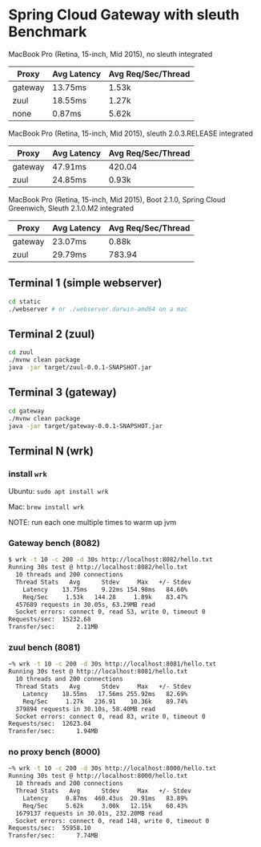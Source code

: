 Spring Cloud Gateway with sleuth Benchmark
=======

MacBook Pro (Retina, 15-inch, Mid 2015), no sleuth integrated

Proxy | Avg Latency | Avg Req/Sec/Thread
-- | -- | -- 
gateway | 13.75ms | 1.53k
zuul | 18.55ms | 1.27k
none | 0.87ms | 5.62k

MacBook Pro (Retina, 15-inch, Mid 2015), sleuth 2.0.3.RELEASE integrated

Proxy | Avg Latency | Avg Req/Sec/Thread
-- | -- | -- 
gateway | 47.91ms | 420.04
zuul | 24.85ms | 0.93k

MacBook Pro (Retina, 15-inch, Mid 2015), Boot 2.1.0, Spring Cloud Greenwich, Sleuth 2.1.0.M2 integrated

Proxy | Avg Latency | Avg Req/Sec/Thread
-- | -- | -- 
gateway | 23.07ms | 0.88k
zuul | 29.79ms | 783.94

## Terminal 1 (simple webserver)

```bash
cd static
./webserver # or ./webserver.darwin-amd64 on a mac
```

## Terminal 2 (zuul)
```bash
cd zuul
./mvnw clean package
java -jar target/zuul-0.0.1-SNAPSHOT.jar 
```

## Terminal 3 (gateway)
```bash
cd gateway
./mvnw clean package
java -jar target/gateway-0.0.1-SNAPSHOT.jar 
```

## Terminal N (wrk)

### install `wrk`
Ubuntu: `sudo apt install wrk`

Mac: `brew install wrk`

NOTE: run each one multiple times to warm up jvm

### Gateway bench (8082)
```bash
$ wrk -t 10 -c 200 -d 30s http://localhost:8082/hello.txt
Running 30s test @ http://localhost:8082/hello.txt
  10 threads and 200 connections
  Thread Stats   Avg      Stdev     Max   +/- Stdev
    Latency    13.75ms    9.22ms 154.98ms   84.60%
    Req/Sec     1.53k   144.28     1.89k    83.47%
  457689 requests in 30.05s, 63.29MB read
  Socket errors: connect 0, read 53, write 0, timeout 0
Requests/sec:  15232.68
Transfer/sec:      2.11MB
```

### zuul bench (8081)
```bash
~% wrk -t 10 -c 200 -d 30s http://localhost:8081/hello.txt
Running 30s test @ http://localhost:8081/hello.txt
  10 threads and 200 connections
  Thread Stats   Avg      Stdev     Max   +/- Stdev
    Latency    18.55ms   17.56ms 255.92ms   82.69%
    Req/Sec     1.27k   236.91    10.36k    89.74%
  379894 requests in 30.10s, 58.40MB read
  Socket errors: connect 0, read 83, write 0, timeout 0
Requests/sec:  12623.04
Transfer/sec:      1.94MB
```

### no proxy bench (8000)
```bash
~% wrk -t 10 -c 200 -d 30s http://localhost:8000/hello.txt
Running 30s test @ http://localhost:8000/hello.txt
  10 threads and 200 connections
  Thread Stats   Avg      Stdev     Max   +/- Stdev
    Latency     0.87ms  460.43us  20.91ms   83.89%
    Req/Sec     5.62k     3.00k   12.15k    60.43%
  1679137 requests in 30.01s, 232.20MB read
  Socket errors: connect 0, read 148, write 0, timeout 0
Requests/sec:  55958.10
Transfer/sec:      7.74MB
```
